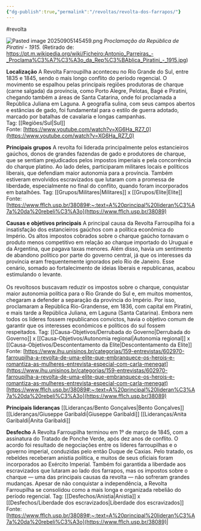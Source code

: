 ```yaml
---
{"dg-publish":true,"permalink":"/revoltas/revolta-dos-farrapos/"}
---
```


#revolta 

![Pasted image 20250905145459.png](/img/user/Pasted%20image%2020250905145459.png)
*Proclamação da República de Piratini - 1915.* (Retirado de: https://pt.m.wikipedia.org/wiki/Ficheiro:Antonio_Parreiras_-_Proclama%C3%A7%C3%A3o_da_Rep%C3%BAblica_Piratini_-_1915.jpg)

**Localização**
A Revolta Farroupilha aconteceu no Rio Grande do Sul, entre 1835 e 1845, sendo o mais longo conflito do período regencial. O movimento se espalhou pelas principais regiões produtoras de charque (carne salgada) da província, como Porto Alegre, Pelotas, Bagé e Piratini, chegando também a áreas de Santa Catarina, onde foi proclamada a República Juliana em Laguna. A geografia sulina, com seus campos abertos e estâncias de gado, foi fundamental para o estilo de guerra adotado, marcado por batalhas de cavalaria e longas campanhas.<br>Tag: [[Regiões/Sul\|Sul]]<br>Fonte: [https://www.youtube.com/watch?v=XG6Ha_RZ7_0](https://www.youtube.com/watch?v=XG6Ha_RZ7_0)

**Principais grupos**
A revolta foi liderada principalmente pelos estancieiros gaúchos, donos de grandes fazendas de gado e produtores de charque, que se sentiam prejudicados pelos impostos imperiais e pela concorrência do charque platino. Ao lado deles, participaram militares locais e políticos liberais, que defendiam maior autonomia para a província. Também estiveram envolvidos escravizados que lutaram com a promessa de liberdade, especialmente no final do conflito, quando foram incorporados em batalhões.
Tag: [[Grupos/Militares\|Militares]] x [[Grupos/Elite\|Elite]]<br>Fonte: [https://www.fflch.usp.br/38089#:~:text=A%20principal%20lideran%C3%A7a%20da%20rebeli%C3%A3o](https://www.fflch.usp.br/38089)

**Causas e objetivos principais**
A principal causa da Revolta Farroupilha foi a insatisfação dos estancieiros gaúchos com a política econômica do Império. Os altos impostos cobrados sobre o charque gaúcho tornavam o produto menos competitivo em relação ao charque importado do Uruguai e da Argentina, que pagava taxas menores. Além disso, havia um sentimento de abandono político por parte do governo central, já que os interesses da província eram frequentemente ignorados pelo Rio de Janeiro. Esse cenário, somado ao fortalecimento de ideias liberais e republicanas, acabou estimulando o levante.<br><br>Os revoltosos buscavam reduzir os impostos sobre o charque, conquistar maior autonomia política para o Rio Grande do Sul e, em muitos momentos, chegaram a defender a separação da província do Império. Por isso, proclamaram a República Rio-Grandense, em 1836, com capital em Piratini, e mais tarde a República Juliana, em Laguna (Santa Catarina). Embora nem todos os líderes fossem republicanos convictos, havia o objetivo comum de garantir que os interesses econômicos e políticos do sul fossem respeitados.
Tag: [[Causa-Objetivos/Derrubada do Governo\|Derrubada do Governo]] x [[Causa-Objetivos/Autonomia regional\|Autonomia regional]] x [[Causa-Objetivos/Descontentamento da Elite\|Descontentamento da Elite]]<br>Fonte: [https://www.ihu.unisinos.br/categorias/159-entrevistas/602970-farroupilha-a-revolta-de-uma-elite-que-embranquece-os-herois-e-romantiza-as-mulheres-entrevista-especial-com-carla-menegat](https://www.ihu.unisinos.br/categorias/159-entrevistas/602970-farroupilha-a-revolta-de-uma-elite-que-embranquece-os-herois-e-romantiza-as-mulheres-entrevista-especial-com-carla-menegat)<br>[https://www.fflch.usp.br/38089#:~:text=A%20principal%20lideran%C3%A7a%20da%20rebeli%C3%A3o](https://www.fflch.usp.br/38089)

**Principais lideranças**
[[Lideranças/Bento Gonçalves\|Bento Gonçalves]]
[[Lideranças/Giuseppe Garibaldi\|Giuseppe Garibaldi]]
[[Lideranças/Anita Garibaldi\|Anita Garibaldi]]

**Desfecho**
A Revolta Farroupilha terminou em 1º de março de 1845, com a assinatura do Tratado de Ponche Verde, após dez anos de conflito. O acordo foi resultado de negociações entre os líderes farroupilhas e o governo imperial, conduzidas pelo então Duque de Caxias. Pelo tratado, os rebeldes receberam anistia política, e muitos de seus oficiais foram incorporados ao Exército Imperial. Também foi garantida a liberdade aos escravizados que lutaram ao lado dos farrapos, mas os impostos sobre o charque — uma das principais causas da revolta — não sofreram grandes mudanças. Apesar de não conquistar a independência, a Revolta Farroupilha se consolidou como a mais longa e organizada rebelião do período regencial.
Tag: [[Desfechos/Anistia\|Anistia]] x [[Desfechos/Liberdade dos escravizados\|Liberdade dos escravizados]]
Fonte:[https://www.fflch.usp.br/38089#:~:text=A%20principal%20lideran%C3%A7a%20da%20rebeli%C3%A3o](https://www.fflch.usp.br/38089)|
